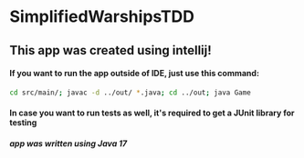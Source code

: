 # SimplifiedWarshipsTDD

## This app was created using intellij!
#### If you want to run the app outside of IDE, just use this command:
```bash
cd src/main/; javac -d ../out/ *.java; cd ../out; java Game
```
#### In case you want to run tests as well, it's required to get a JUnit library for testing
##### app was written using Java 17
